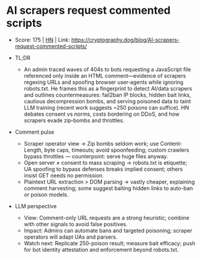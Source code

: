 # AI scrapers request commented scripts

- Score: 175 | [HN](https://news.ycombinator.com/item?id=45773347) | Link: https://cryptography.dog/blog/AI-scrapers-request-commented-scripts/

- TL;DR
  - An admin traced waves of 404s to bots requesting a JavaScript file referenced only inside an HTML comment—evidence of scrapers regexing URLs and spoofing browser user‑agents while ignoring robots.txt. He frames this as a fingerprint to detect AI/data scrapers and outlines countermeasures: fail2ban IP blocks, hidden bait links, cautious decompression bombs, and serving poisoned data to taint LLM training (recent work suggests ~250 poisons can suffice). HN debates consent vs norms, costs bordering on DDoS, and how scrapers evade zip‑bombs and throttles.

- Comment pulse
  - Scraper operator view → Zip bombs seldom work; use Content-Length, byte caps, timeouts; avoid spoonfeeding; custom crawlers bypass throttles — counterpoint: serve huge files anyway.
  - Open server ≠ consent to mass scraping → robots.txt is etiquette; UA spoofing to bypass defenses breaks implied consent; others insist GET needs no permission.
  - Plaintext URL extraction > DOM parsing → vastly cheaper, explaining comment harvesting; some suggest baiting hidden links to auto-ban or poison models.

- LLM perspective
  - View: Comment-only URL requests are a strong heuristic; combine with other signals to avoid false positives.
  - Impact: Admins can automate bans and targeted poisoning; scraper operators will adapt UAs and parsers.
  - Watch next: Replicate 250-poison result; measure bait efficacy; push for bot identity attestation and enforcement beyond robots.txt.
